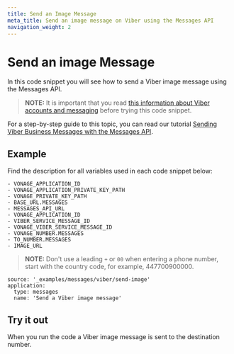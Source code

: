 ```yaml
---
title: Send an Image Message
meta_title: Send an image message on Viber using the Messages API
navigation_weight: 2
---
```


# Send an image Message

In this code snippet you will see how to send a Viber image message using the Messages API.

> **NOTE:** It is important that you read [this information about Viber accounts and messaging](/messages/concepts/viber) before trying this code snippet.

For a step-by-step guide to this topic, you can read our tutorial [Sending Viber Business Messages with the Messages API](/tutorials/sending-viber-service-messages-with-messages-api).

## Example

Find the description for all variables used in each code snippet below:

```snippet_variables
- VONAGE_APPLICATION_ID
- VONAGE_APPLICATION_PRIVATE_KEY_PATH
- VONAGE_PRIVATE_KEY_PATH
- BASE_URL.MESSAGES
- MESSAGES_API_URL
- VONAGE_APPLICATION_ID
- VIBER_SERVICE_MESSAGE_ID
- VONAGE_VIBER_SERVICE_MESSAGE_ID
- VONAGE_NUMBER.MESSAGES
- TO_NUMBER.MESSAGES
- IMAGE_URL
```

> **NOTE:** Don't use a leading `+` or `00` when entering a phone number, start with the country code, for example, 447700900000.

```code_snippets
source: '_examples/messages/viber/send-image'
application:
  type: messages
  name: 'Send a Viber image message'
```

## Try it out

When you run the code a Viber image message is sent to the destination number.
